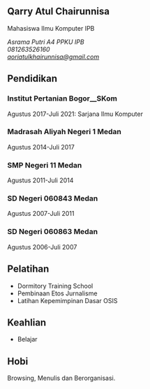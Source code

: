 Qarry Atul Chairunnisa
---
Mahasiswa Ilmu Komputer IPB

*Asrama Putri A4 PPKU IPB*\
*081263526160*\
*qoriatulkhairunnisa@gmail.com*

Pendidikan
---
### **Institut Pertanian Bogor__SKom**
Agustus 2017-Juli 2021: Sarjana Ilmu Komputer
### **Madrasah Aliyah Negeri 1 Medan**
Agustus 2014-Juli 2017
### **SMP Negeri 11 Medan**
Agustus 2011-Juli 2014
### **SD Negeri 060843 Medan**
Agustus 2007-Juli 2011
### **SD Negeri 060863 Medan**
Agustus 2006-Juli 2007

Pelatihan
---
- Dormitory Training School
- Pembinaan Etos Jurnalisme
- Latihan Kepemimpinan Dasar OSIS

Keahlian
---
- Belajar

Hobi
---
Browsing, Menulis dan Berorganisasi.


